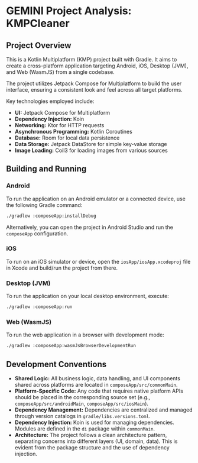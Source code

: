 # GEMINI Project Analysis: KMPCleaner

## Project Overview

This is a Kotlin Multiplatform (KMP) project built with Gradle. It aims to create a cross-platform application targeting Android, iOS, Desktop (JVM), and Web (WasmJS) from a single codebase.

The project utilizes Jetpack Compose for Multiplatform to build the user interface, ensuring a consistent look and feel across all target platforms.

Key technologies employed include:
- **UI:** Jetpack Compose for Multiplatform
- **Dependency Injection:** Koin
- **Networking:** Ktor for HTTP requests
- **Asynchronous Programming:** Kotlin Coroutines
- **Database:** Room for local data persistence
- **Data Storage:** Jetpack DataStore for simple key-value storage
- **Image Loading:** Coil3 for loading images from various sources

## Building and Running

### Android

To run the application on an Android emulator or a connected device, use the following Gradle command:
```bash
./gradlew :composeApp:installDebug
```
Alternatively, you can open the project in Android Studio and run the `composeApp` configuration.

### iOS

To run on an iOS simulator or device, open the `iosApp/iosApp.xcodeproj` file in Xcode and build/run the project from there.

### Desktop (JVM)

To run the application on your local desktop environment, execute:
```bash
./gradlew :composeApp:run
```

### Web (WasmJS)

To run the web application in a browser with development mode:
```bash
./gradlew :composeApp:wasmJsBrowserDevelopmentRun
```

## Development Conventions

- **Shared Logic:** All business logic, data handling, and UI components shared across platforms are located in `composeApp/src/commonMain`.
- **Platform-Specific Code:** Any code that requires native platform APIs should be placed in the corresponding source set (e.g., `composeApp/src/androidMain`, `composeApp/src/iosMain`).
- **Dependency Management:** Dependencies are centralized and managed through version catalogs in `gradle/libs.versions.toml`.
- **Dependency Injection:** Koin is used for managing dependencies. Modules are defined in the `di` package within `commonMain`.
- **Architecture:** The project follows a clean architecture pattern, separating concerns into different layers (UI, domain, data). This is evident from the package structure and the use of dependency injection.
